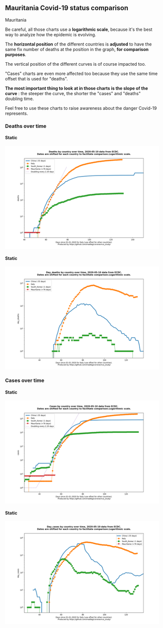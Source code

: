 ## Mauritania Covid-19 status comparison 

Mauritania



Be careful, all those charts use a **logarithmic scale**, because it's the best way to analyze how the epidemic is evolving.
 
The **horizontal position** of the different countries is **adjusted** to have the same fix number of deaths at the position in the graph, **for comparison purposes**.

The vertical position of the different curves is of course impacted too.

"Cases" charts are even more affected too because they use the same time offset that is used for "deaths".

**The most important thing to look at in those charts is the slope of the curve** : the steeper the curve, the shorter the "cases" and "deaths" doubling time.

Feel free to use these charts to raise awareness about the danger Covid-19 represents. 


 
### Deaths over time
 
#### Static
![Mauritania covid-19 deaths static chart](https://raw.githubusercontent.com/madlag/coronavirus_study/master/notebooks/graphs/2020-05-10/countries/Mauritania/2020-05-10_Mauritania_deaths.png "Mauritania covid-19 deaths static chart")   
 
#### Static
![Mauritania covid-19 daily deaths static chart](https://raw.githubusercontent.com/madlag/coronavirus_study/master/notebooks/graphs/2020-05-10/countries/Mauritania/2020-05-10_Mauritania_day_deaths.png "Mauritania covid-19 day_deaths static chart")   

 
### Cases over time
 
#### Static
![Mauritania covid-19 cases static chart](https://raw.githubusercontent.com/madlag/coronavirus_study/master/notebooks/graphs/2020-05-10/countries/Mauritania/2020-05-10_Mauritania_cases.png "Mauritania covid-19 cases static chart")   
 
#### Static
![Mauritania covid-19 daily cases static chart](https://raw.githubusercontent.com/madlag/coronavirus_study/master/notebooks/graphs/2020-05-10/countries/Mauritania/2020-05-10_Mauritania_day_cases.png "Mauritania covid-19 day_cases static chart")   

